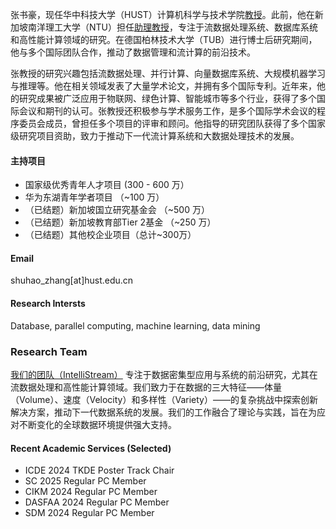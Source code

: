 张书豪，现任华中科技大学（HUST）计算机科学与技术学院[教授](http://faculty.hust.edu.cn/ZHANG_SHUHAO/zh_CN/index.htm)。此前，他在新加坡南洋理工大学（NTU）担任[助理教授](https://dr.ntu.edu.sg/cris/rp/rp02324/)，专注于流数据处理系统、数据库系统和高性能计算领域的研究。在德国柏林技术大学（TUB）进行博士后研究期间，他与多个国际团队合作，推动了数据管理和流计算的前沿技术。

张教授的研究兴趣包括流数据处理、并行计算、向量数据库系统、大规模机器学习与推理等。他在相关领域发表了大量学术论文，并拥有多个国际专利。近年来，他的研究成果被广泛应用于物联网、绿色计算、智能城市等多个行业，获得了多个国际会议和期刊的认可。张教授还积极参与学术服务工作，是多个国际学术会议的程序委员会成员，曾担任多个项目的评审和顾问。他指导的研究团队获得了多个国家级研究项目资助，致力于推动下一代流计算系统和大数据处理技术的发展。

#### 主持项目

- 国家级优秀青年人才项目 (300 - 600 万）
- 华为东湖青年学者项目 （~100 万）
- （已结题）新加坡国立研究基金会 （~500 万）
- （已结题）新加坡教育部Tier 2基金 （~250 万）
- （已结题）其他校企业项目（总计~300万）

#### Email
shuhao_zhang[at]hust.edu.cn

#### Research Intersts
Database, parallel computing, machine learning, data mining

### Research Team
[我们的团队（IntelliStream）](https://intellistream.github.io/) 专注于数据密集型应用与系统的前沿研究，尤其在流数据处理和高性能计算领域。我们致力于在数据的三大特征——体量（Volume）、速度（Velocity）和多样性（Variety）——的复杂挑战中探索创新解决方案，推动下一代数据系统的发展。我们的工作融合了理论与实践，旨在为应对不断变化的全球数据环境提供强大支持。

#### Recent Academic Services (Selected)
- ICDE 2024 TKDE Poster Track Chair
- SC 2025 Regular PC Member
- CIKM 2024 Regular PC Member
- DASFAA 2024 Regular PC Member
- SDM 2024 Regular PC Member
